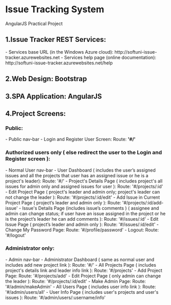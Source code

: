 <h1>Issue Tracking System</h1>
<p>AngularJS Practical Project</p>

<h2>1.Issue Tracker REST Services:</h2>
- Services base URL (in the Windows Azure cloud): http://softuni-issue-tracker.azurewebsites.net
- Services help page (online documentation): http://softuni-issue-tracker.azurewebsites.net/help 

<h2>2.Web Design: Bootstrap</h2>
<h2>3.SPA Application: AngularJS</h2>

<h2>4.Project Screens:</h2>

<h3>Public:</h3>
- Public nav-bar
- Login and Register User Screen: Route: <strong>'#/'</strong>

<h3>Authorized users only ( else redirect the user to the Login and Register screen ):</h3>
- Normal User nav-bar
- User Dashboard ( includes the user’s assigned issues and all the projects that user has an assigned issue or he is a project's leader): Route: '#/'
- Project's Details Page ( includes project's all issues for admin only and assigned issues for user ): Route: '#/projects/:id'
- Edit Project Page ( project's leader and admin only; project's leader can not change the leader ): Route: '#/projects/:id/edit'
- Add Issue in Current Project Page ( project’s leader and admin only ): Route: '#/projects/:id/add-issue'
- Issue's Details Page (includes issue’s comments ) 
	( assignee and admin can change status;
	if user have an issue assigned in the project or he is the project’s leader he can add comments ): Route: '#/issues/:id'
- Edit Issue Page ( project’s leader and admin only ): Route: '#/issues/:id/edit'
- Change My Password Page: Route: '#/profile/password'
- Logout: Route: '#/logout'

<h3>Administrator only:</h3>
- Admin nav-bar
- Administrator Dashboard ( same as normal user and includes add new project link ): Route: '#/'
- All Projects Page ( includes project's details link and leader info link ): Route: '#/projects'
- Add Project Page: Route: '#/projects/add'
- Edit Project Page ( only admin can  change the leader ): Route: '#/projects/:id/edit'
- Make Admin Page: Route: '#/admin/makeAdmin'
- All Users Page ( includes user info link ): Route: '#/admin/users/all'
- User Info Page ( includes user's projects and user's issues ): Route: '#/admin/users/:username/info'

